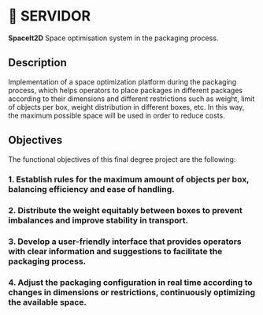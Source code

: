 # 💢 SERVIDOR

**SpaceIt2D** Space optimisation system in the packaging process.

## Description

Implementation of a space optimization platform during the packaging process, which helps operators to place packages in different packages according to their dimensions and different restrictions such as weight, limit of objects per box, weight distribution in different boxes, etc. In this way, the maximum possible space will be used in order to reduce costs.

## Objectives

The functional objectives of this final degree project are the following:

### 1. Establish rules for the maximum amount of objects per box, balancing efficiency and ease of handling.
### 2. Distribute the weight equitably between boxes to prevent imbalances and improve stability in transport.
### 3. Develop a user-friendly interface that provides operators with clear information and suggestions to facilitate the packaging process.
### 4. Adjust the packaging configuration in real time according to changes in dimensions or restrictions, continuously optimizing the available space.
